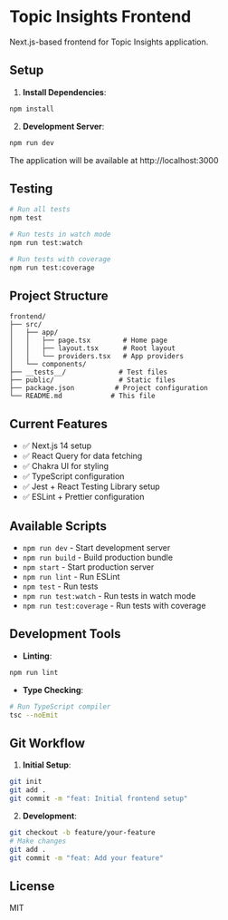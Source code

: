 # Topic Insights Frontend

Next.js-based frontend for Topic Insights application.

## Setup

1. **Install Dependencies**:
```bash
npm install
```

2. **Development Server**:
```bash
npm run dev
```

The application will be available at http://localhost:3000

## Testing

```bash
# Run all tests
npm test

# Run tests in watch mode
npm run test:watch

# Run tests with coverage
npm run test:coverage
```

## Project Structure

```
frontend/
├── src/
│   ├── app/
│   │   ├── page.tsx        # Home page
│   │   ├── layout.tsx      # Root layout
│   │   └── providers.tsx   # App providers
│   └── components/
├── __tests__/             # Test files
├── public/                # Static files
├── package.json          # Project configuration
└── README.md            # This file
```

## Current Features

- ✅ Next.js 14 setup
- ✅ React Query for data fetching
- ✅ Chakra UI for styling
- ✅ TypeScript configuration
- ✅ Jest + React Testing Library setup
- ✅ ESLint + Prettier configuration

## Available Scripts

- `npm run dev` - Start development server
- `npm run build` - Build production bundle
- `npm start` - Start production server
- `npm run lint` - Run ESLint
- `npm test` - Run tests
- `npm run test:watch` - Run tests in watch mode
- `npm run test:coverage` - Run tests with coverage

## Development Tools

- **Linting**:
```bash
npm run lint
```

- **Type Checking**:
```bash
# Run TypeScript compiler
tsc --noEmit
```

## Git Workflow

1. **Initial Setup**:
```bash
git init
git add .
git commit -m "feat: Initial frontend setup"
```

2. **Development**:
```bash
git checkout -b feature/your-feature
# Make changes
git add .
git commit -m "feat: Add your feature"
```

## License

MIT
